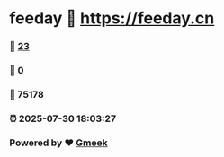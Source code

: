 # feeday :link: https://feeday.cn 
### :page_facing_up: [23](https://feeday.cn/tag.html) 
### :speech_balloon: 0 
### :hibiscus: 75178 
### :alarm_clock: 2025-07-30 18:03:27 
### Powered by :heart: [Gmeek](https://github.com/Meekdai/Gmeek)
